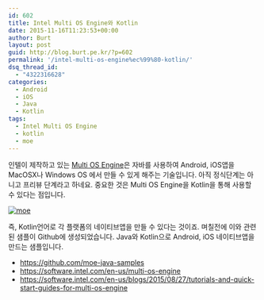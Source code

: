```yaml
---
id: 602
title: Intel Multi OS Engine와 Kotlin
date: 2015-11-16T11:23:53+00:00
author: Burt
layout: post
guid: http://blog.burt.pe.kr/?p=602
permalink: '/intel-multi-os-engine%ec%99%80-kotlin/'
dsq_thread_id:
  - "4322316628"
categories:
  - Android
  - iOS
  - Java
  - Kotlin
tags:
  - Intel Multi OS Engine
  - kotlin
  - moe
---
```

인텔이 제작하고 있는 [Multi OS Engine](https://software.intel.com/en-us/multi-os-engine)은 자바를 사용하여 Android, iOS앱을 MacOSX나 Windows OS 에서 만들 수 있게 해주는 기술입니다. 아직 정식단계는 아니고 프리뷰 단계라고 하네요. 중요한 것은 Multi OS Engine을 Kotlin을 통해 사용할 수 있다는 점입니다.<!--more-->

[<img class=" fit-width size-full wp-image-603 aligncenter" src="http://i1.wp.com/blog.burt.pe.kr/wp-content/uploads/2015/11/moe.png?resize=615%2C890" alt="moe" srcset="http://i0.wp.com/burt.pe.kr/wp-content/uploads/2015/11/moe.png?w=615 615w, http://i0.wp.com/burt.pe.kr/wp-content/uploads/2015/11/moe.png?resize=207%2C300 207w" sizes="(max-width: 615px) 100vw, 615px" data-recalc-dims="1" />](http://i1.wp.com/blog.burt.pe.kr/wp-content/uploads/2015/11/moe.png)

즉, Kotlin언어로 각 플랫폼의 네이티브앱을 만들 수 있다는 것이죠. 며칠전에 이와 관련된 샘플이 Github에 생성되었습니다. Java와 Kotlin으로 Android, iOS 네이티브앱을 만드는 샘플입니다.

  * <https://github.com/moe-java-samples>
  * <https://software.intel.com/en-us/multi-os-engine>
  * <https://software.intel.com/en-us/blogs/2015/08/27/tutorials-and-quick-start-guides-for-multi-os-engine>